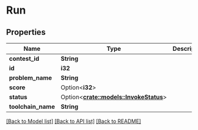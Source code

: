 # Run

## Properties

Name | Type | Description | Notes
------------ | ------------- | ------------- | -------------
**contest_id** | **String** |  | 
**id** | **i32** |  | 
**problem_name** | **String** |  | 
**score** | Option<**i32**> |  | [optional]
**status** | Option<[**crate::models::InvokeStatus**](InvokeStatus.md)> |  | [optional]
**toolchain_name** | **String** |  | 

[[Back to Model list]](../README.md#documentation-for-models) [[Back to API list]](../README.md#documentation-for-api-endpoints) [[Back to README]](../README.md)


